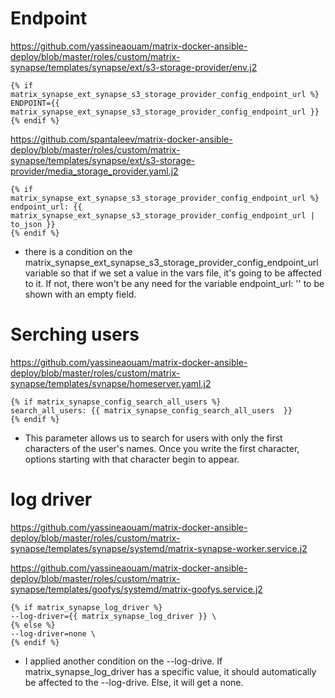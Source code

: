# Endpoint 

https://github.com/yassineaouam/matrix-docker-ansible-deploy/blob/master/roles/custom/matrix-synapse/templates/synapse/ext/s3-storage-provider/env.j2

    {% if matrix_synapse_ext_synapse_s3_storage_provider_config_endpoint_url %}
    ENDPOINT={{ matrix_synapse_ext_synapse_s3_storage_provider_config_endpoint_url }}
    {% endif %}

https://github.com/spantaleev/matrix-docker-ansible-deploy/blob/master/roles/custom/matrix-synapse/templates/synapse/ext/s3-storage-provider/media_storage_provider.yaml.j2

    {% if matrix_synapse_ext_synapse_s3_storage_provider_config_endpoint_url %}
    endpoint_url: {{ matrix_synapse_ext_synapse_s3_storage_provider_config_endpoint_url | to_json }}
    {% endif %}

- there is a condition on the matrix_synapse_ext_synapse_s3_storage_provider_config_endpoint_url variable so that if we set a value in the vars file, it's going to be affected to it.
If not, there won't be any need for the variable endpoint_url: '' to be shown with an empty field. 


# Serching users 

https://github.com/yassineaouam/matrix-docker-ansible-deploy/blob/master/roles/custom/matrix-synapse/templates/synapse/homeserver.yaml.j2

    {% if matrix_synapse_config_search_all_users %}
    search_all_users: {{ matrix_synapse_config_search_all_users  }}
    {% endif %}

- This parameter allows us to search for users with only the first characters of the user's names.
Once you write the first character, options starting with that character begin to appear.


# log driver 

https://github.com/yassineaouam/matrix-docker-ansible-deploy/blob/master/roles/custom/matrix-synapse/templates/synapse/systemd/matrix-synapse-worker.service.j2

https://github.com/yassineaouam/matrix-docker-ansible-deploy/blob/master/roles/custom/matrix-synapse/templates/goofys/systemd/matrix-goofys.service.j2

	{% if matrix_synapse_log_driver %}
	--log-driver={{ matrix_synapse_log_driver }} \
	{% else %}
	--log-driver=none \
	{% endif %}
    
- I applied another condition on the --log-drive. If matrix_synapse_log_driver has a specific value, it should automatically be affected to the --log-drive. Else, it will get a none.